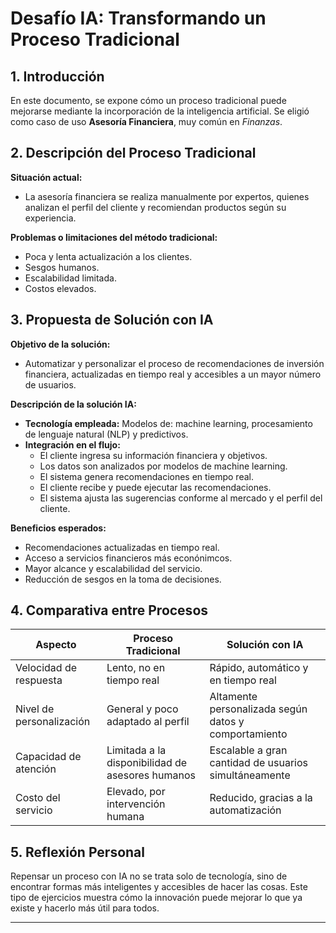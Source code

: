 # Desafío IA: Transformando un Proceso Tradicional

## 1. Introducción
En este documento, se expone cómo un proceso tradicional puede mejorarse mediante la incorporación de la inteligencia artificial. Se eligió como caso de uso **Asesoría Financiera**, muy común en *Finanzas*.

## 2. Descripción del Proceso Tradicional
**Situación actual:**
- La asesoría financiera se realiza manualmente por expertos, quienes analizan el perfil del cliente y recomiendan productos según su experiencia.

**Problemas o limitaciones del método tradicional:**
- Poca y lenta actualización a los clientes.  
- Sesgos humanos.
- Escalabilidad limitada.
- Costos elevados.

## 3. Propuesta de Solución con IA
**Objetivo de la solución:**
- Automatizar y personalizar el proceso de recomendaciones de inversión financiera, actualizadas en tiempo real y accesibles a un mayor número de usuarios.

**Descripción de la solución IA:**
- **Tecnología empleada:** Modelos de: machine learning, procesamiento de lenguaje natural (NLP) y predictivos.  
- **Integración en el flujo:**
  - El cliente ingresa su información financiera y objetivos.
  - Los datos son analizados por modelos de machine learning.
  - El sistema genera recomendaciones en tiempo real.
  - El cliente recibe y puede ejecutar las recomendaciones.
  - El sistema ajusta las sugerencias conforme al mercado y el perfil del cliente.

**Beneficios esperados:**
- Recomendaciones actualizadas en tiempo real.
- Acceso a servicios financieros más econónimcos.
- Mayor alcance y escalabilidad del servicio.
- Reducción de sesgos en la toma de decisiones.

## 4. Comparativa entre Procesos

| Aspecto                    | Proceso Tradicional                             | Solución con IA                                      |
|----------------------------|-------------------------------------------------|------------------------------------------------------|
| Velocidad de respuesta     | Lento, no en tiempo real                        | Rápido, automático y en tiempo real                  |
| Nivel de personalización   | General y poco adaptado al perfil               | Altamente personalizada según datos y comportamiento |
| Capacidad de atención      | Limitada a la disponibilidad de asesores humanos| Escalable a gran cantidad de usuarios simultáneamente|
| Costo del servicio         | Elevado, por intervención humana                | Reducido, gracias a la automatización                |

## 5. Reflexión Personal

Repensar un proceso con IA no se trata solo de tecnología, sino de encontrar formas más inteligentes y accesibles de hacer las cosas. Este tipo de ejercicios muestra cómo la innovación puede mejorar lo que ya existe y hacerlo más útil para todos.

---
